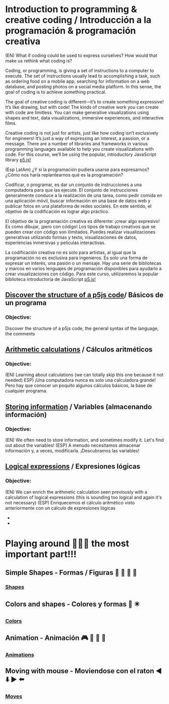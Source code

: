 # Introduction to programming & creative coding / Introducción a la programación & programación creativa

(EN) What if coding could be used to express ourselves? How would that make us rethink what coding is?

Coding, or programming, is giving a set of instructions to a computer to execute. The set of instructions usually lead to accomplishing a task, such as ordering food on a mobile app, searching for information on a web database, and posting photos on a social media platform. In this sense, the goal of coding is to achieve something practical.

The goal of creative coding is different—it’s to create something expressive! It’s like drawing, but with code! The kinds of creative work you can create with code are limitless. You can make generative visualizations using shapes and text, data visualizations, immersive experiences, and interactive films.

Creative coding is not just for artists, just like how coding isn’t exclusively for engineers! It’s just a way of expressing an interest, a passion, or a message. There are a number of libraries and frameworks in various programming languages available to help you create visualizations with code. For this course, we’ll be using the popular, introductory JavaScript library [p5.js!](https://p5js.org/)


(Esp LatAm)
¿Y si la programación pudiera usarse para expresarnos? ¿Cómo nos haría replantearnos qué es la programación?

Codificar, o programar, es dar un conjunto de instrucciones a una computadora para que las ejecute. El conjunto de instrucciones generalmente conduce a la realización de una tarea, como pedir comida en una aplicación móvil, buscar información en una base de datos web y publicar fotos en una plataforma de redes sociales. En este sentido, el objetivo de la codificación es lograr algo práctico.

El objetivo de la programación creativa es diferente: ¡crear algo expresivo! Es como dibujar, ¡pero con código! Los tipos de trabajo creativos que se pueden crear con código son ilimitados. Puedes realizar visualizaciones generativas utilizando formas y texto, visualizaciones de datos, experiencias inmersivas y películas interactivas.

La codificación creativa no es solo para artistas, al igual que la programación no es exclusiva para ingenieros. Es solo una forma de expresar un interés, una pasión o un mensaje. Hay una serie de bibliotecas y marcos en varios lenguajes de programación disponibles para ayudarlo a crear visualizaciones con código. Para este curso, utilizaremos la popular biblioteca introductoria de JavaScript [p5.js!](https://p5js.org/)



## [Discover the structure of a p5js code](https://editor.p5js.org/yadlra/sketches/JA5Eycait)/ Básicos de un programa 

### Objective: 
Discover the structure of a p5js code, the general syntax of the language, the comments


## [Arithmetic calculations](https://editor.p5js.org/yadlra/sketches/etPTDNDww) / Cálculos aritméticos 

### Objective: 
(EN) Learning about calculations (we can totally skip this one because it not needed) 
ESP) ¡Una computadora nunca es solo una calculadora grande! Pero hay que conocer un poquito algunos cálculos básicos, la base de cualquier programa.


## [Storing information](https://editor.p5js.org/yadlra/sketches/jAXljfqRW) / Variables (almacenando información)

### Objective: 
(EN) We often need to store information, and sometimes modify it. Let's find out about the variables! 
(ESP) A menudo necesitamos almacenar información y, a veces, modificarla. ¡Descubramos las variables!


## [Logical expressions](https://editor.p5js.org/yadlra/sketches/jwXGP2uVi) / Expresiones lógicas

### Objective:
(EN) We can enrich the arithmetic calculation seen previously with a calculation of logical expressions (this is sounding too logical and again it's not necessary)
(ESP) Enriquecemos el cálculo aritmético visto anteriormente con un cálculo de expresiones lógicas

*
*

# Playing around 👾👾👾 the most important part!!!

## Simple Shapes -  Formas / Figuras 🔵 🔶 🔺 🔳

### [Shapes](https://editor.p5js.org/yadlra/sketches/TxZE9D6Kx)
 

##  Colors and shapes -  Colores y formas 🌈 ✴️

### [Colors](https://editor.p5js.org/yadlra/sketches/bTgVBgh4O)  


##  Animation -  Animación 🎮 🎴 🎲 🎯

### [Animations](https://editor.p5js.org/yadlra/sketches/eivRCOIIF)   


##  Moving with mouse -  Moviendose con el raton ◀️ ⬇️ ▶️ ⬅️ 

### [Moves](https://editor.p5js.org/yadlra/sketches/cGaenLC8)     





